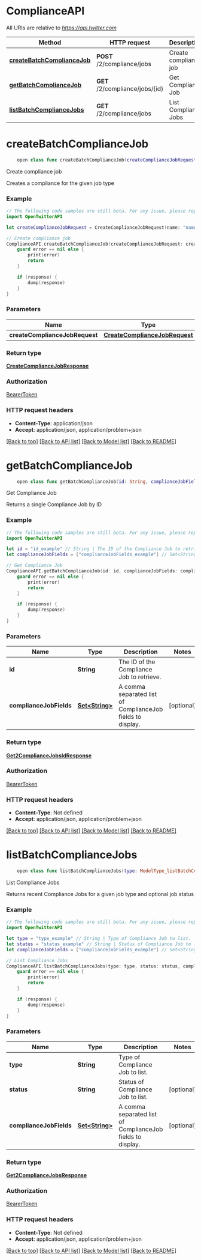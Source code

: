 # ComplianceAPI

All URIs are relative to *https://api.twitter.com*

Method | HTTP request | Description
------------- | ------------- | -------------
[**createBatchComplianceJob**](ComplianceAPI.md#createbatchcompliancejob) | **POST** /2/compliance/jobs | Create compliance job
[**getBatchComplianceJob**](ComplianceAPI.md#getbatchcompliancejob) | **GET** /2/compliance/jobs/{id} | Get Compliance Job
[**listBatchComplianceJobs**](ComplianceAPI.md#listbatchcompliancejobs) | **GET** /2/compliance/jobs | List Compliance Jobs


# **createBatchComplianceJob**
```swift
    open class func createBatchComplianceJob(createComplianceJobRequest: CreateComplianceJobRequest, completion: @escaping (_ data: CreateComplianceJobResponse?, _ error: Error?) -> Void)
```

Create compliance job

Creates a compliance for the given job type

### Example
```swift
// The following code samples are still beta. For any issue, please report via http://github.com/OpenAPITools/openapi-generator/issues/new
import OpenTwitterAPI

let createComplianceJobRequest = CreateComplianceJobRequest(name: "name_example", resumable: false, type: "type_example") // CreateComplianceJobRequest | 

// Create compliance job
ComplianceAPI.createBatchComplianceJob(createComplianceJobRequest: createComplianceJobRequest) { (response, error) in
    guard error == nil else {
        print(error)
        return
    }

    if (response) {
        dump(response)
    }
}
```

### Parameters

Name | Type | Description  | Notes
------------- | ------------- | ------------- | -------------
 **createComplianceJobRequest** | [**CreateComplianceJobRequest**](CreateComplianceJobRequest.md) |  | 

### Return type

[**CreateComplianceJobResponse**](CreateComplianceJobResponse.md)

### Authorization

[BearerToken](../README.md#BearerToken)

### HTTP request headers

 - **Content-Type**: application/json
 - **Accept**: application/json, application/problem+json

[[Back to top]](#) [[Back to API list]](../README.md#documentation-for-api-endpoints) [[Back to Model list]](../README.md#documentation-for-models) [[Back to README]](../README.md)

# **getBatchComplianceJob**
```swift
    open class func getBatchComplianceJob(id: String, complianceJobFields: [ComplianceJobFields_getBatchComplianceJob]? = nil, completion: @escaping (_ data: Get2ComplianceJobsIdResponse?, _ error: Error?) -> Void)
```

Get Compliance Job

Returns a single Compliance Job by ID

### Example
```swift
// The following code samples are still beta. For any issue, please report via http://github.com/OpenAPITools/openapi-generator/issues/new
import OpenTwitterAPI

let id = "id_example" // String | The ID of the Compliance Job to retrieve.
let complianceJobFields = ["complianceJobFields_example"] // Set<String> | A comma separated list of ComplianceJob fields to display. (optional)

// Get Compliance Job
ComplianceAPI.getBatchComplianceJob(id: id, complianceJobFields: complianceJobFields) { (response, error) in
    guard error == nil else {
        print(error)
        return
    }

    if (response) {
        dump(response)
    }
}
```

### Parameters

Name | Type | Description  | Notes
------------- | ------------- | ------------- | -------------
 **id** | **String** | The ID of the Compliance Job to retrieve. | 
 **complianceJobFields** | [**Set&lt;String&gt;**](String.md) | A comma separated list of ComplianceJob fields to display. | [optional] 

### Return type

[**Get2ComplianceJobsIdResponse**](Get2ComplianceJobsIdResponse.md)

### Authorization

[BearerToken](../README.md#BearerToken)

### HTTP request headers

 - **Content-Type**: Not defined
 - **Accept**: application/json, application/problem+json

[[Back to top]](#) [[Back to API list]](../README.md#documentation-for-api-endpoints) [[Back to Model list]](../README.md#documentation-for-models) [[Back to README]](../README.md)

# **listBatchComplianceJobs**
```swift
    open class func listBatchComplianceJobs(type: ModelType_listBatchComplianceJobs, status: Status_listBatchComplianceJobs? = nil, complianceJobFields: [ComplianceJobFields_listBatchComplianceJobs]? = nil, completion: @escaping (_ data: Get2ComplianceJobsResponse?, _ error: Error?) -> Void)
```

List Compliance Jobs

Returns recent Compliance Jobs for a given job type and optional job status

### Example
```swift
// The following code samples are still beta. For any issue, please report via http://github.com/OpenAPITools/openapi-generator/issues/new
import OpenTwitterAPI

let type = "type_example" // String | Type of Compliance Job to list.
let status = "status_example" // String | Status of Compliance Job to list. (optional)
let complianceJobFields = ["complianceJobFields_example"] // Set<String> | A comma separated list of ComplianceJob fields to display. (optional)

// List Compliance Jobs
ComplianceAPI.listBatchComplianceJobs(type: type, status: status, complianceJobFields: complianceJobFields) { (response, error) in
    guard error == nil else {
        print(error)
        return
    }

    if (response) {
        dump(response)
    }
}
```

### Parameters

Name | Type | Description  | Notes
------------- | ------------- | ------------- | -------------
 **type** | **String** | Type of Compliance Job to list. | 
 **status** | **String** | Status of Compliance Job to list. | [optional] 
 **complianceJobFields** | [**Set&lt;String&gt;**](String.md) | A comma separated list of ComplianceJob fields to display. | [optional] 

### Return type

[**Get2ComplianceJobsResponse**](Get2ComplianceJobsResponse.md)

### Authorization

[BearerToken](../README.md#BearerToken)

### HTTP request headers

 - **Content-Type**: Not defined
 - **Accept**: application/json, application/problem+json

[[Back to top]](#) [[Back to API list]](../README.md#documentation-for-api-endpoints) [[Back to Model list]](../README.md#documentation-for-models) [[Back to README]](../README.md)

